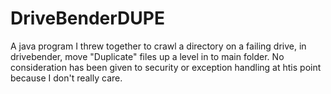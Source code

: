 # DriveBenderDUPE
A java program I threw together to crawl a directory on a failing drive, in drivebender, move "Duplicate" files up a level in to main folder. No consideration has been given to security or exception handling at htis point because I don't really care.
